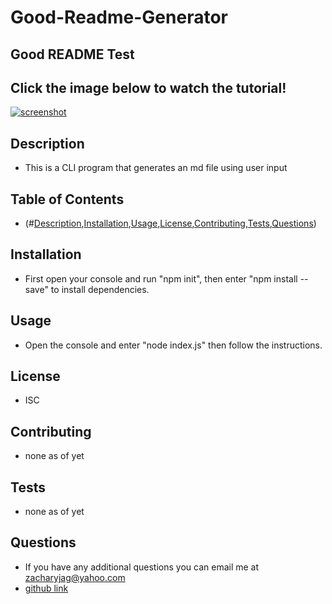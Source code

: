 # Good-Readme-Generator
## Good README Test
## Click the image below to watch the tutorial!
[![screenshot](http://img.youtube.com/vi/-HgNkCxsIJI/0.jpg)](http://www.youtube.com/watch?v=-HgNkCxsIJI "App tutorial")
## Description
* This is a CLI program that generates an md file using user input

## Table of Contents
* (#[Description](#description),[Installation](#installation),[Usage](#usage),[License](#license),[Contributing](#contributing),[Tests](#tests),[Questions](#questions))

## Installation
* First open your console and run "npm init", then enter "npm install --save" to install dependencies.
 
## Usage
* Open the console and enter "node index.js" then follow the instructions.

## License
* ISC

## Contributing
* none as of yet

## Tests
* none as of yet

## Questions
* If you have any additional questions you can email me at zacharyjag@yahoo.com
* [github link](https://github.com/Zaguilar)

   
